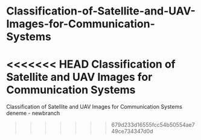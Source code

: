 # Classification-of-Satellite-and-UAV-Images-for-Communication-Systems
<<<<<<< HEAD
Classification of Satellite and UAV Images for Communication Systems
=======
Classification of Satellite and UAV Images for Communication Systems
deneme - newbranch
>>>>>>> 679d233d16555fcc54b50554ae749ce734347d0d
